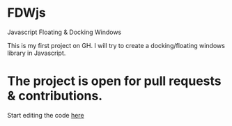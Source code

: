 FDWjs
=====

Javascript Floating &amp; Docking Windows

This is my first project on GH. I will try to create a docking/floating windows library in Javascript.

The project is open for pull requests &amp; contributions.
==========================================================

Start editing the code <a target="_top" href="http://jsbin.com/azOBEhU/4/edit">here</s>
